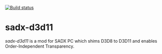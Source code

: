[![Build status](https://ci.appveyor.com/api/projects/status/eveosylc3ryuayqp?svg=true)](https://ci.appveyor.com/project/SonicFreak94/sadx-d3d11)

# sadx-d3d11
_sadx-d3d11_ is a mod for SADX PC which shims D3D8 to D3D11 and enables Order-Independent Transparency.
